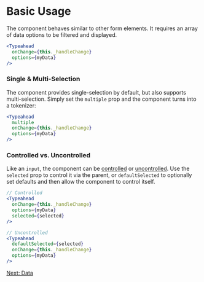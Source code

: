 # Basic Usage
The component behaves similar to other form elements. It requires an array of data options to be filtered and displayed.
```jsx
<Typeahead
  onChange={this._handleChange}
  options={myData}
/>
```

### Single & Multi-Selection
The component provides single-selection by default, but also supports multi-selection. Simply set the `multiple` prop and the component turns into a tokenizer:

```jsx
<Typeahead
  multiple
  onChange={this._handleChange}
  options={myData}
/>
```

### Controlled vs. Uncontrolled
Like an `input`, the component can be [controlled](https://facebook.github.io/react/docs/forms.html#controlled-components) or [uncontrolled](https://facebook.github.io/react/docs/forms.html#uncontrolled-components). Use the `selected` prop to control it via the parent, or `defaultSelected` to optionally set defaults and then allow the component to control itself.

```jsx
// Controlled
<Typeahead
  onChange={this._handleChange}
  options={myData}
  selected={selected}
/>

// Uncontrolled
<Typeahead
  defaultSelected={selected}
  onChange={this._handleChange}
  options={myData}
/>
```

[Next: Data](Data.md)
